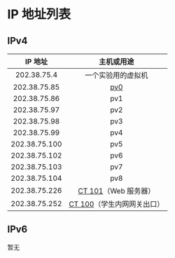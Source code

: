 # IP 地址列表

## IPv4

| IP 地址 | 主机或用途 |
| :-----: | :--------: |
| 202.38.75.4 | 一个实验用的虚拟机 |
| 202.38.75.85 | [pv0](../history/gen1.md#follow-ups) |
| 202.38.75.86 | pv1 |
| 202.38.75.97 | pv2 |
| 202.38.75.98 | pv3 |
| 202.38.75.99 | pv4 |
| 202.38.75.100 | pv5 |
| 202.38.75.102 | pv6 |
| 202.38.75.103 | pv7 |
| 202.38.75.104 | pv8 |
| 202.38.75.226 | [CT 101](../servers/ct101.md)（Web 服务器） |
| 202.38.75.252 | [CT 100](../servers/ct100.md)（学生内网网关出口） |

## IPv6

暂无